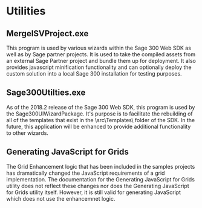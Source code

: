 # Utilities

## MergeISVProject.exe

This program is used by various wizards within the Sage 300 Web SDK as well as by Sage partner projects. It is used to take the compiled assets from an external Sage Partner project and bundle them up for deployment. It also provides javascript minification functionality and can optionally deploy the custom solution into a local Sage 300 installation for testing purposes.

## Sage300Utilties.exe

As of the 2018.2 release of the Sage 300 Web SDK, this program is used by the Sage300UIWizardPackage. It's purpose is to facilitate the rebuilding of all of the templates that exist in the \src\Templates\ folder of the SDK. In the future, this application will be enhanced to provide additional functionality to other wizards.

## Generating JavaScript for Grids

The Grid Enhancement logic that has been included in the samples projects has dramatically changed
the JavaScript requirements of a grid implementation. The documentation for the Generating JavaScript 
for Grids utility does not reflect these changes nor does the Generating JavaScript for Grids utility
itself. However, it is still valid for generating JavaScript which does not use the enhancemnet logic.
